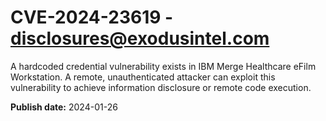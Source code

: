 # CVE-2024-23619 - disclosures@exodusintel.com

A hardcoded credential vulnerability exists in IBM Merge Healthcare eFilm Workstation. A remote, unauthenticated attacker can exploit this vulnerability to achieve information disclosure or remote code execution.


**Publish date:** 2024-01-26
